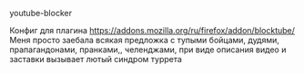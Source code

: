 youtube-blocker

Конфиг для плагина https://addons.mozilla.org/ru/firefox/addon/blocktube/
Меня просто заебала всякая предложка с тупыми бойцами, дудями, прапагандонами, пранками,, челенджами, при виде описания видео и заставки вызывает лютый синдром туррета 
